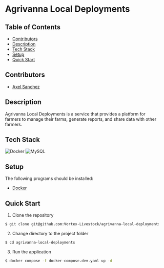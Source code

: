 # Agrivanna Local Deployments

## Table of Contents

- [Contributors](#contributors)
- [Description](#description)
- [Tech Stack](#tech-stack)
- [Setup](#setup)
- [Quick Start](#quick-start)

## Contributors

- [Axel Sanchez](https://github.com/Axeloooo)

## Description

Agrivanna Local Deployments is a service that provides a platform for farmers to manage their farms, generate reports, and share data with other farmers.

## Tech Stack

![Docker](https://img.shields.io/badge/Docker-2496ED.svg?style=for-the-badge&logo=Docker&logoColor=white)
![MySQL](https://img.shields.io/badge/MySQL-4479A1.svg?style=for-the-badge&logo=MySQL&logoColor=white)

## Setup

The following programs should be installed:

- [Docker](https://docs.docker.com/get-docker/)

## Quick Start

1. Clone the repository

```bash
$ git clone git@github.com:Vortex-Livestock/agrivanna-local-deployments.git
```

2. Change directory to the project folder

```bash
$ cd agrivanna-local-deployments
```

3. Run the application

```bash
$ docker compose -f docker-compose.dev.yaml up -d
```
